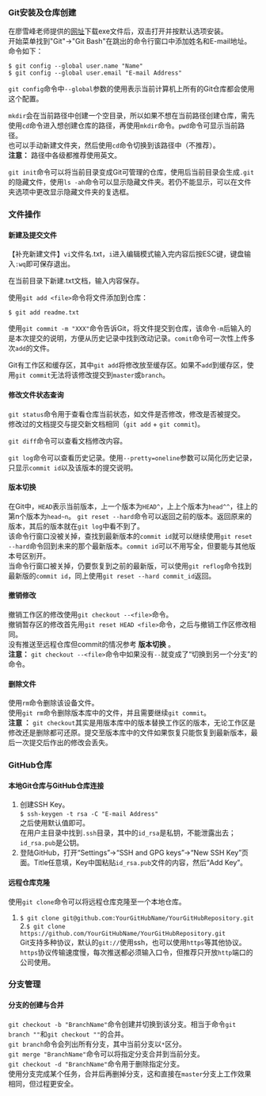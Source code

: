 ### Git安装及仓库创建  
在廖雪峰老师提供的[网址](https://pan.baidu.com/s/1kU5OCOB#list/path=%2Fpub%2Fgit)下载exe文件后，双击打开并按默认选项安装。  
开始菜单找到"Git"->"Git Bash"在跳出的命令行窗口中添加姓名和E-mail地址。命令如下：
```
$ git config --global user.name "Name"
$ git config --global user.email "E-mail Address"
```
`git config`命令中`--global`参数的使用表示当前计算机上所有的Git仓库都会使用这个配置。  

`mkdir`会在当前路径中创建一个空目录，所以如果不想在当前路径创建仓库，需先使用`cd`命令进入想创建仓库的路径，再使用`mkdir`命令。`pwd`命令可显示当前路径。  
也可以手动新建文件夹，然后使用`cd`命令切换到该路径中（不推荐）。  
__注意：__ 路径中各级都推荐使用英文。  

`git init`命令可以将当前目录变成Git可管理的仓库，使用后当前目录会生成`.git`的隐藏文件，使用`ls -ah`命令可以显示隐藏文件夹。若仍不能显示，可以在文件夹选项中更改显示隐藏文件夹的复选框。  

### 文件操作
#### 新建及提交文件
【补充新建文件】`vi`文件名.txt，`i`进入编辑模式输入完内容后按ESC键，键盘输入`:wq`即可保存退出。  

在当前目录下新建.txt文档，输入内容保存。

使用`git add <file>`命令将文件添加到仓库：
```
$ git add readme.txt
```
使用`git commit -m "XXX"`命令告诉Git，将文件提交到仓库，该命令`-m`后输入的是本次提交的说明，方便从历史记录中找到改动记录。`comit`命令可一次性上传多次`add`的文件。  

Git有工作区和缓存区，其中`git add`将修改放至缓存区。如果不`add`到缓存区，使用`git commit`无法将该修改提交到`master`或`branch`。
#### 修改文件状态查询
`git status`命令用于查看仓库当前状态，如文件是否修改，修改是否被提交。  
修改过的文档提交与提交新文档相同（`git add` + `git commit`)。

`git diff`命令可以查看文档修改内容。

`git log`命令可以查看历史记录。使用`--pretty=oneline`参数可以简化历史记录，只显示`commit id`以及该版本的提交说明。
#### 版本切换
在Git中，`HEAD`表示当前版本，上一个版本为`HEAD^`，上上个版本为`head^^`，往上的第n个版本为`head~n`。
`git reset --hard`命令可以返回之前的版本。返回原来的版本，其后的版本就在`git log`中看不到了。  
该命令行窗口没被关掉，查找到最新版本的`commit id`就可以继续使用`git reset --hard`命令回到未来的那个最新版本。`commit id`可以不用写全，但要能与其他版本号区别开。  
当命令行窗口被关掉，仍要恢复到之前的最新版，可以使用`git reflog`命令找到最新版的`commit id`，同上使用`git reset --hard commit_id`返回。  
#### 撤销修改
撤销工作区的修改使用`git checkout --<file>`命令。  
撤销暂存区的修改首先用`git reset HEAD <file>`命令，之后与撤销工作区修改相同。  
没有推送至远程仓库但commit的情况参考 __版本切换__ 。  
__注意：__ `git checkout --<file>`命令中如果没有`--`就变成了“切换到另一个分支”的命令。
#### 删除文件
使用`rm`命令删除该设备文件。  
使用`git rm`命令删除版本库中的文件，并且需要继续`git commit`。  
__注意 ：__ `git checkout`其实是用版本库中的版本替换工作区的版本，无论工作区是修改还是删除都可还原。提交至版本库中的文件如果恢复只能恢复到最新版本，最后一次提交后作出的修改会丢失。  

### GitHub仓库
#### 本地Git仓库与GitHub仓库连接
1. 创建SSH Key。  
`$ ssh-keygen -t rsa -C "E-mail Address"`  
之后使用默认值即可。  
在用户主目录中找到`.ssh`目录，其中的`id_rsa`是私钥，不能泄露出去；`id_rsa.pub`是公钥。   
2. 登陆GitHub，打开“Settings”->“SSH and GPG keys”->“New SSH Key”页面。Title任意填，Key中国粘贴`id_rsa.pub`文件的内容，然后“Add Key”。  
#### 远程仓库克隆
使用`git clone`命令可以将远程仓库克隆至一个本地仓库。
1. ```$ git clone git@github.com:YourGitHubName/YourGitHubRepository.git```  
2.```$ git clone https://github.com/YourGitHubName/YourGitHubRepository.git```   
Git支持多种协议，默认的`git://`使用ssh，也可以使用`https`等其他协议。  
`https`协议传输速度慢，每次推送都必须输入口令，但推荐只开放`http`端口的公司使用。

### 分支管理
#### 分支的创建与合并
`git checkout -b "BranchName"`命令创建并切换到该分支。相当于命令`git branch ""`和`git checkout ""`的合并。  
`git branch`命令会列出所有分支，其中当前分支以`*`区分。  
`git merge "BranchName"`命令可以将指定分支合并到当前分支。  
`git checkout -d "BranchName"`命令用于删除指定分支。  
使用分支完成某个任务，合并后再删掉分支，这和直接在`master`分支上工作效果相同，但过程更安全。